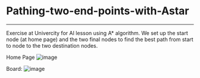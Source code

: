 # Pathing-two-end-points-with-Astar
------------------------------------------------

Exercise at Univercity for AI lesson using A* algorithm. 
We set up the start node (at home page) and the two final nodes to find the best path from start to node to the two destination nodes. 

Home Page
![image](https://user-images.githubusercontent.com/64380802/179167263-e347909d-1f16-4531-a125-c33d73e63608.png)

Board: 
![image](https://user-images.githubusercontent.com/64380802/179167509-155db301-b286-4c38-bae1-0774382250ec.png)

